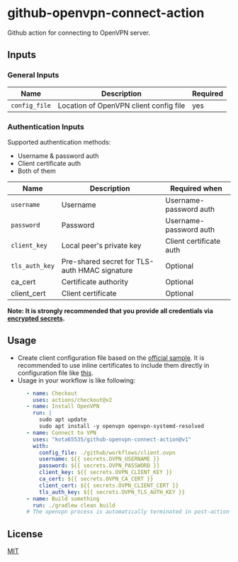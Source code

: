 # github-openvpn-connect-action

Github action for connecting to OpenVPN server.

## Inputs

### General Inputs

| Name | Description | Required |
| --- | --- | --- | 
| `config_file` | Location of OpenVPN client config file | yes |

### Authentication Inputs

Supported authentication methods:

- Username & password auth
- Client certificate auth
- Both of them

| Name | Description | Required when | 
| --- | --- | --- | 
| `username` | Username | Username-password auth |
| `password` | Password | Username-password auth |
| `client_key` | Local peer's private key | Client certificate auth |
| `tls_auth_key` | Pre-shared secret for TLS-auth HMAC signature | Optional |
|  ca_cert   | Certificate authority | Optional |
|  client_cert | Client certificate | Optional |

**Note: It is strongly recommended that you provide all credentials
via [encrypted secrets](https://docs.github.com/en/actions/security-guides/encrypted-secrets).**

## Usage

- Create client configuration file based on
  the [official sample](https://github.com/OpenVPN/openvpn/blob/master/sample/sample-config-files/client.conf). It is
  recommended to use inline certificates to include them directly in configuration file
  like [this](https://github.com/kota65535/github-openvpn-connect-action/tree/master/.github/workflows/client.ovpn).
- Usage in your workflow is like following:

```yaml
      - name: Checkout
        uses: actions/checkout@v2
      - name: Install OpenVPN
        run: |
          sudo apt update
          sudo apt install -y openvpn openvpn-systemd-resolved
      - name: Connect to VPN
        uses: "kota65535/github-openvpn-connect-action@v1"
        with:
          config_file: ./github/workflows/client.ovpn
          username: ${{ secrets.OVPN_USERNAME }}
          password: ${{ secrets.OVPN_PASSWORD }}
          client_key: ${{ secrets.OVPN_CLIENT_KEY }}
          ca_cert: ${{ secrets.OVPN_CA_CERT }}
          client_cert: ${{ secrets.OVPN_CLIENT_CERT }}
          tls_auth_key: ${{ secrets.OVPN_TLS_AUTH_KEY }}
      - name: Build something
        run: ./gradlew clean build
      # The openvpn process is automatically terminated in post-action phase
```

## License

[MIT](LICENSE)
